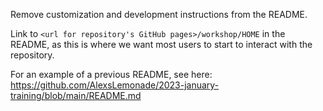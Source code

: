 Remove customization and development instructions from the README.

Link to `<url for repository's GitHub pages>/workshop/HOME` in the README, as this is where we want most users to start to interact with the repository.

For an example of a previous README, see here: <https://github.com/AlexsLemonade/2023-january-training/blob/main/README.md>